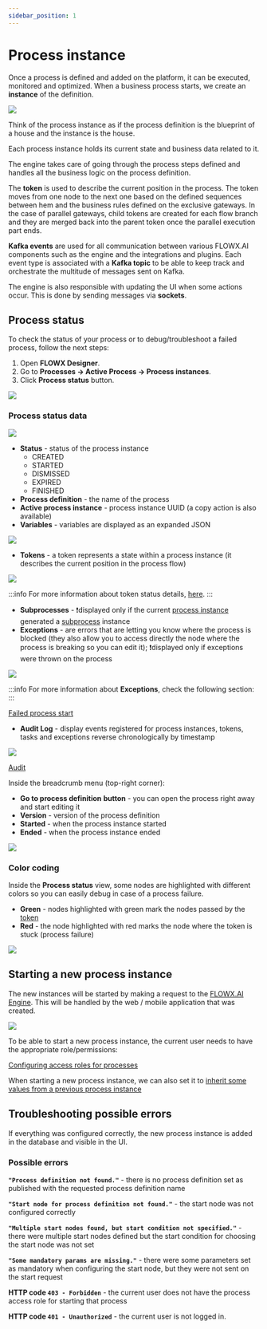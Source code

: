 ```yaml
---
sidebar_position: 1
---
```


# Process instance

Once a process is defined and added on the platform, it can be executed, monitored and optimized. When a business process starts, we create an **instance** of the definition. 

![](../../img/proc_instance_progress.png)

Think of the process instance as if the process definition is the blueprint of a house and the instance is the house.

Each process instance holds its current state and business data related to it.

The engine takes care of going through the process steps defined and handles all the business logic on the process definition.

The **token** is used to describe the current position in the process. The token moves from one node to the next one based on the defined sequences between hem and the business rules defined on the exclusive gateways. In the case of parallel gateways, child tokens are created for each flow branch and they are merged back into the parent token once the parallel execution part ends.

**Kafka events** are used for all communication between various FLOWX.AI components such as the engine and the integrations and plugins. Each event type is associated with a **Kafka topic** to be able to keep track and orchestrate the multitude of messages sent on Kafka.

The engine is also responsible with updating the UI when some actions occur. This is done by sending messages via **sockets**.

## Process status

To check the status of your process or to debug/troubleshoot a failed process, follow the next steps:

1. Open **FLOWX Designer**.
2. Go to **Processes -> Active Process -> Process instances**.
3. Click **Process status** button.

![](../../img/process_status.png)

### Process status data

![](../../img/process_status_data.png)

* **Status** - status of the process instance
  * CREATED
  * STARTED
  * DISMISSED
  * EXPIRED
  * FINISHED
* **Process definition** -  the name of the process
* **Active process instance** - process instance UUID (a copy action is also available)
* **Variables** - variables are displayed as an expanded JSON

![](../../img/process_variables.png)

* **Tokens** - a token represents a state within a process instance (it describes the current position in the process flow)

![](../../img/process_tokens.png)

:::info
For more information about token status details, [here](../../../token).
:::

* **Subprocesses** - :exclamation:displayed only if the current [process instance](process-instance.md) generated a [subprocess](../../subprocess.md) instance
* **Exceptions** - are errors that are letting you know where the process is blocked (they also allow you to access directly the node where the process is breaking so you can edit it); :exclamation:displayed only if exceptions were thrown on the process

![](../../img/process_exceptions.png)

:::info
For more information about **Exceptions**, check the following section:
:::

[Failed process start](../failed-process-start.md)

* **Audit Log** - display events registered for process instances, tokens, tasks and exceptions reverse chronologically by timestamp

![](../../img/process_status_audit.png)

[Audit](../../../../platform-deep-dive/core-components/core-extensions/audit)

Inside the breadcrumb menu (top-right corner):

* **Go to process definition** **button** - you can open the process right away and start editing it
* **Version** - version of the process definition
* **Started** - when the process instance started
* **Ended** - when the process instance ended

![](../../img/process_export_smth.png)

### Color coding

Inside the **Process status** view, some nodes are highlighted with different colors so you can easily debug in case of a process failure.

* **Green** - nodes highlighted with green mark the nodes passed by the [token](../../../token.md)
* **Red** - the node highlighted with red marks the node where the token is stuck (process failure)

![](../../img/color_coding.gif)

## Starting a new process instance

The new instances will be started by making a request to the [FLOWX.AI Engine](../../../../platform-deep-dive/core-components/flowx-engine). This will be handled by the web / mobile application that was created.

![](../../img/process_instance_diagram.png)

To be able to start a new process instance, the current user needs to have the appropriate role/permissions:

[Configuring access roles for processes](../../../../platform-deep-dive/platform-setup-guide/flowx-engine-setup-guide/configuring-access-roles-for-processes.md)

When starting a new process instance, we can also set it to [inherit some values from a previous process instance](../../../../platform-deep-dive/core-components/flowx-engine.md#orchestration)
## Troubleshooting possible errors

If everything was configured correctly, the new process instance is added in the database and visible in the UI.

### Possible errors

**`"Process definition not found."`** - there is no process definition set as published with the requested process definition name

**`"Start node for process definition not found."`** - the start node was not configured correctly

**`"Multiple start nodes found, but start condition not specified."`** - there were multiple start nodes defined but the start condition for choosing the start node was not set

**`"Some mandatory params are missing."`** - there were some parameters set as mandatory when configuring the start node, but they were not sent on the start request

**HTTP code `403 - Forbidden`** - the current user does not have the process access role for starting that process&#x20;

**HTTP code `401 - Unauthorized`** - the current user is not logged in.